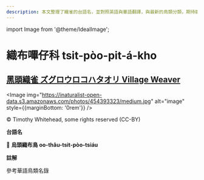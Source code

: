 ```yaml
---
description: 本文整理了織雀的台語名，並對照英語與華語翻譯，與最新的鳥類分類，期待能夠供未來的台語鳥類圖鑑當作參考
---
```


import Image from '@theme/IdealImage';

# 織布嗶仔科 tsit-pòo-pit-á-kho

## [黑頭織雀 ズグロウロコハタオリ Village Weaver](https://ebird.org/species/vilwea1)

<Image img="https://inaturalist-open-data.s3.amazonaws.com/photos/454393323/medium.jpg" alt="image" style={{marginBottom: '0rem'}} />

<div className="image-caption">
© Timothy Whitehead, some rights reserved (CC-BY)
</div>

**台語名**

🎯 **烏頭織布鳥 oo-thâu-tsit-pòo-tsiáu**

**註解**

參考華語鳥類名錄
